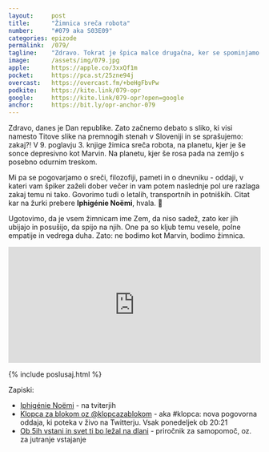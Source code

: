 ```yaml
---
layout: 	post
title:  	"Žimnica sreča robota"
number: 	"#079 aka S03E09"
categories:	epizode
permalink:	/079/
tagline: 	"Zdravo. Tokrat je špica malce drugačna, ker se spominjamo na Dan republike. In obdelamo poglavje v kateri žimnica sreča robota. Citat prebere Iphigénie Noëmi!"
image:		/assets/img/079.jpg
apple:		https://apple.co/3xxQf1m
pocket:		https://pca.st/25zne94j
overcast:	https://overcast.fm/+beHgFbvPw
podkite:	https://kite.link/079-opr
google:		https://kite.link/079-opr?open=google
anchor:		https://bit.ly/opr-anchor-079
---
```


Zdravo, danes je Dan republike. Zato začnemo debato s sliko, ki visi namesto Titove slike na premnogih stenah v Sloveniji in se sprašujemo: zakaj?! V 9. poglavju 3. knjige žimica sreča robota, na planetu, kjer je še sonce depresivno kot Marvin. Na planetu, kjer še rosa pada na zemljo s posebno odurnim treskom. 

Mi pa se pogovarjamo o sreči, filozofiji, pameti in o dnevniku - oddaji, v kateri vam špiker zaželi dober večer in vam potem naslednje pol ure razlaga zakaj temu ni tako. Govorimo tudi o letalih, transportnih in potniških. Citat kar na žurki prebere **Iphigénie Noëmi**, hvala. 🙏 

Ugotovimo, da je vsem žimnicam ime Zem, da niso sadež, zato ker jih ubijajo in posušijo, da spijo na njih. One pa so kljub temu vesele, polne empatije in vedrega duha. Zato: ne bodimo kot Marvin, bodimo žimnica.  

<iframe src="https://open.spotify.com/embed/episode/2RrdtGcaWueq4rVG88SNuI?utm_source=generator" width="100%" height="232" frameBorder="0" allowfullscreen="" allow="autoplay; clipboard-write; encrypted-media; fullscreen; picture-in-picture"></iframe> 

{% include poslusaj.html %}

Zapiski:
- [Iphigénie Noëmi](https://twitter.com/IphigenieNoemi) - na tviterjih 
- [Klopca za blokom oz @klopcazablokom](https://twitter.com/klopcazablokom/) - aka #klopca: nova pogovorna oddaja, ki poteka v živo na Twitterju. Vsak ponedeljek ob 20:21
- [Ob 5ih vstani in svet ti bo ležal na dlani](http://felix.si/prirocniki-za-samopomoc/14767-ob-5ih-vstani-in-svet-ti-bo-lezal-na-dlani-zepna-knjiga--9789610040453.html) - priročnik za samopomoč, oz. za jutranje vstajanje